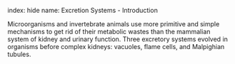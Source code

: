 index: hide
name: Excretion Systems - Introduction

Microorganisms and invertebrate animals use more primitive and simple mechanisms to get rid of their metabolic wastes than the mammalian system of kidney and urinary function. Three excretory systems evolved in organisms before complex kidneys: vacuoles, flame cells, and Malpighian tubules.
